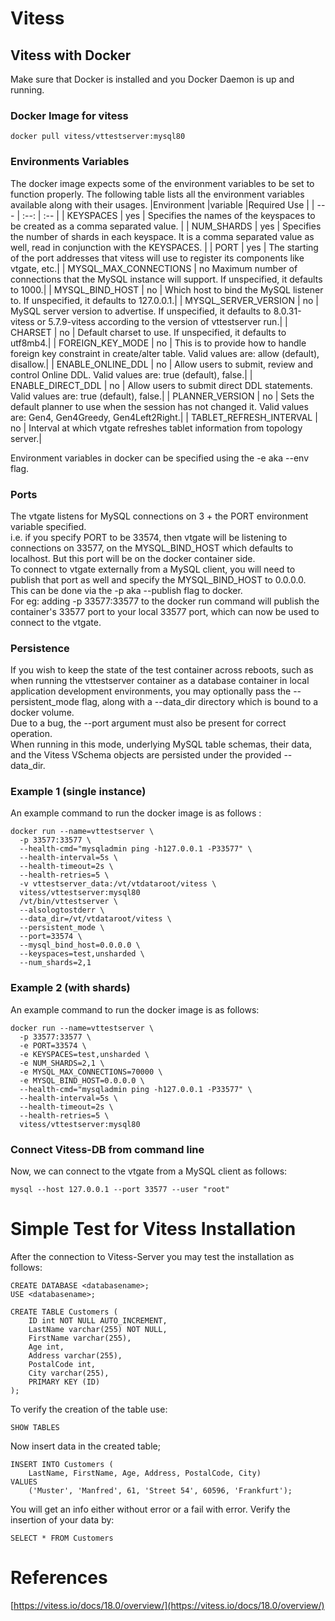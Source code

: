 # Vitess

## Vitess with Docker
Make sure that Docker is installed and you Docker Daemon is up and running.

### Docker Image for vitess
`docker pull vitess/vttestserver:mysql80`

### Environments Variables
The docker image expects some of the environment variables to be set to function properly. The following table lists all the environment variables available along with their usages.
|Environment  |variable |Required Use |
| --- | :--: | :-- |
| KEYSPACES | yes | Specifies the names of the keyspaces to be created as a comma separated value. |
| NUM_SHARDS | yes | Specifies the number of shards in each keyspace. It is a comma separated value as well, read in conjunction with the KEYSPACES. | 
| PORT | 	yes	| The starting of the port addresses that vitess will use to register its components like vtgate, etc.| 
| MYSQL_MAX_CONNECTIONS	| no	Maximum number of connections that the MySQL instance will support. If unspecified, it defaults to 1000.| 
| MYSQL_BIND_HOST	| no	| Which host to bind the MySQL listener to. If unspecified, it defaults to 127.0.0.1.| 
| MYSQL_SERVER_VERSION | no	| MySQL server version to advertise. If unspecified, it defaults to 8.0.31-vitess or 5.7.9-vitess according to the version of vttestserver run.| 
| CHARSET	| no	| Default charset to use. If unspecified, it defaults to utf8mb4.| 
| FOREIGN_KEY_MODE | no	| This is to provide how to handle foreign key constraint in create/alter table. Valid values are: allow (default), disallow.| 
| ENABLE_ONLINE_DDL	| no	| Allow users to submit, review and control Online DDL. Valid values are: true (default), false.| 
| ENABLE_DIRECT_DDL	| no	| Allow users to submit direct DDL statements. Valid values are: true (default), false.| 
| PLANNER_VERSION	| no | Sets the default planner to use when the session has not changed it. Valid values are: Gen4, Gen4Greedy, Gen4Left2Right.| 
| TABLET_REFRESH_INTERVAL	| no	| Interval at which vtgate refreshes tablet information from topology server.| 

Environment variables in docker can be specified using the -e aka --env flag.

### Ports
The vtgate listens for MySQL connections on 3 + the PORT environment variable specified.  
i.e. if you specify PORT to be 33574, then vtgate will be listening to connections on 33577, on the MYSQL_BIND_HOST which defaults to localhost. But this port will be on the docker container side.  
To connect to vtgate externally from a MySQL client, you will need to publish that port as well and specify the MYSQL_BIND_HOST to 0.0.0.0. This can be done via the -p aka --publish flag to docker.   
For eg: adding -p 33577:33577 to the docker run command will publish the container's 33577 port to your local 33577 port, which can now be used to connect to the vtgate.

### Persistence
If you wish to keep the state of the test container across reboots, such as when running the vttestserver container as a database container in local application development environments, you may optionally pass the --persistent_mode flag, along with a --data_dir directory which is bound to a docker volume.  
Due to a bug, the --port argument must also be present for correct operation.  
When running in this mode, underlying MySQL table schemas, their data, and the Vitess VSchema objects are persisted under the provided --data_dir.

### Example 1 (single instance)
An example command to run the docker image is as follows :
```
docker run --name=vttestserver \
  -p 33577:33577 \
  --health-cmd="mysqladmin ping -h127.0.0.1 -P33577" \
  --health-interval=5s \
  --health-timeout=2s \
  --health-retries=5 \
  -v vttestserver_data:/vt/vtdataroot/vitess \
  vitess/vttestserver:mysql80
  /vt/bin/vttestserver \
  --alsologtostderr \
  --data_dir=/vt/vtdataroot/vitess \
  --persistent_mode \
  --port=33574 \
  --mysql_bind_host=0.0.0.0 \
  --keyspaces=test,unsharded \
  --num_shards=2,1
```
### Example 2 (with shards)
An example command to run the docker image is as follows:
```
docker run --name=vttestserver \
  -p 33577:33577 \
  -e PORT=33574 \
  -e KEYSPACES=test,unsharded \
  -e NUM_SHARDS=2,1 \
  -e MYSQL_MAX_CONNECTIONS=70000 \
  -e MYSQL_BIND_HOST=0.0.0.0 \
  --health-cmd="mysqladmin ping -h127.0.0.1 -P33577" \
  --health-interval=5s \
  --health-timeout=2s \
  --health-retries=5 \
  vitess/vttestserver:mysql80
```

### Connect Vitess-DB from command line
Now, we can connect to the vtgate from a MySQL client as follows:  
```
mysql --host 127.0.0.1 --port 33577 --user "root"
```

# Simple Test for Vitess Installation
After the connection to Vitess-Server you may test the installation as follows:  
```
CREATE DATABASE <databasename>;
USE <databasename>;
```
```
CREATE TABLE Customers (
    ID int NOT NULL AUTO_INCREMENT,
    LastName varchar(255) NOT NULL,
    FirstName varchar(255),
    Age int,
    Address varchar(255),
    PostalCode int,
    City varchar(255),
    PRIMARY KEY (ID)
);
```
To verify the creation of the table use:
```
SHOW TABLES
```
Now insert data in the created table;
```
INSERT INTO Customers (
    LastName, FirstName, Age, Address, PostalCode, City)
VALUES
    ('Muster', 'Manfred', 61, 'Street 54', 60596, 'Frankfurt');
```
You will get an info either without error or a fail with error.
Verify the insertion of your data by:
```
SELECT * FROM Customers
```

# References
[https://vitess.io/docs/18.0/overview/](https://vitess.io/docs/18.0/overview/)
